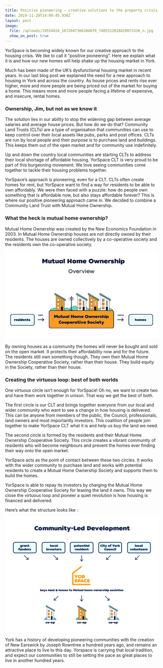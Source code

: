 ```yaml
---
title: Positive pioneering – creative solutions to the property crisis
date: 2019-11-20T14:09:45.936Z
layout: post
image:
  file: /uploads/19554824_1672047366204679_7405312018820073336_n.jpg
  show_on_post: true
---
```

YorSpace is becoming widely known for our creative approach to the housing crisis. We like to call it “positive pioneering”. Here we explain what it is and how our new homes will help shake up the housing market in York.

Much has been made of the UK’s dysfunctional housing market in recent years. In our last blog post we explained the need for a new approach to housing in York and across the country.  As house prices and rents rise ever higher, more and more people are being priced out of the market for buying a home. This means more and more people facing a lifetime of expensive, and insecure, rental homes.  

### Ownership, Jim, but not as we know it

The solution lies in our ability to stop the widening gap between average salaries and average house prices.  But how do we do that? Community Land Trusts (CLTs) are a type of organisation that communities can use to keep control over their local assets like pubs, parks and post offices.  CLTs are run by local people and their purpose is to purchase land and buildings. This keeps them out of the open market and for community use indefinitely.  

Up and down the country local communities are starting CLTs to address their local shortage of affordable housing.  YorSpace CLT is very proud to be part of this burgeoning movement.  We love seeing communities come together to tackle their housing problems together.

YorSpace’s approach is pioneering, even for a CLT.  CLTs often create homes for rent, but YorSpace want to find a way for residents to be able to own affordably.  We were then faced with a puzzle: how do people own something that is affordable now, but also stays affordable forever?  This is where our positive pioneering approach came in.  We decided to combine a Community Land Trust with Mutual Home Ownership.

### What the heck is mutual home ownership?

Mutual Home Ownership was created by the New Economics Foundation in 2003.  In Mutual Home Ownership houses are not directly owned by their residents.  The houses are owned collectively by a co-operative society and the residents own the co-operative society.

![](/uploads/screenshot-2019-11-20-at-14.13.51.jpg)

By owning houses as a community the homes will never be bought and sold on the open market.  It protects their affordability now and for the future.  The residents still own something though.  They own their Mutual Home Ownership Cooperative Society, rather than their house.  They build equity in the Society, rather than their house.

### Creating the virtuous loop: best of both worlds

One virtuous circle isn’t enough for YorSpace!  Oh no, we want to create two and have them work together in unison.  That way we get the best of both.

The first circle is our CLT and brings together everyone from our local and wider community who want to see a change in how housing is delivered.  This can be anyone from members of the public, the Council, professionals, land owners and most importantly investors.  This coalition of people join together to make YorSpace CLT what it is and help us buy the land we need.

The second circle is formed by the residents and their Mutual Home Ownership Cooperative Society.  This circle creates a vibrant community of residents who will become neighbours and prevent the homes ever finding their way onto the open market.  

YorSpace acts as the point of contact between these two circles.  It works with the wider community to purchase land and works with potential residents to create a Mutual Home Ownership Society and supports them to build the homes.

YorSpace is able to repay its investors by charging the Mutual Home Ownership Cooperative Society for leasing the land it owns.  This way we close the virtuous loop and pioneer a quiet revolution is how housing is financed and delivered.

Here’s what  the structure looks like :

![](/uploads/community-led-deve-slide.jpg)

York has a history of developing pioneering communities with the creation of New Earswick by Joseph Rowntree a hundred years ago, and remains an attractive place to live to this day. Yorspace is carrying that local tradition, and expect our communities to still be setting the pace as great places to live in another hundred years.
